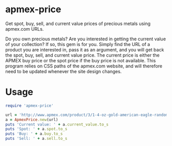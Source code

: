 # apmex-price
Get spot, buy, sell, and current value prices of precious metals using apmex.com URLs.

Do you own precious metals?  Are you interested in getting the current value of your collection?  If so, this gem is for you.  Simply find the URL of a product you are interested in, pass it as an argument, and you will get back the spot, buy, sell, and current value price.  The current price is either the APMEX buy price or the spot price if the buy price is not available.  This program relies on CSS paths of the apmex.com website, and will therefore need to be updated whenever the site design changes.

# Usage
```ruby
require 'apmex-price'

url = 'http://www.apmex.com/product/3/1-4-oz-gold-american-eagle-random-year'
a = ApmexPrice.new(url)
puts 'Current value: ' + a.current_value.to_s
puts 'Spot: ' + a.spot.to_s
puts 'Buy: ' + a.buy.to_s
puts 'Sell: ' + a.sell.to_s
```
